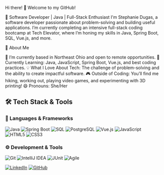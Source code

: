 
Hi there! 👋 Welcome to my GitHub!

🌟 Software Developer | Java | Full-Stack Enthusiast
I'm Stephanie Dugas, a software developer passionate about problem-solving and building useful applications. I’m currently completing an intensive full-stack coding bootcamp at Tech Elevator, where I’m honing my skills in Java, Spring Boot, SQL, Vue.js, and more.

🚀 About Me

🔭 I’m currently based in Northeast Ohio and open to remote opportunities.
🌱 Currently Learning: Java, JavaScript, Spring Boot, Vue.js, and best coding practices.
💡 What I Love About Tech: The challenge of problem-solving and the ability to create impactful software.
🎮 Outside of Coding: You’ll find me hiking, working out, playing video games, and experimenting with 3D printing!
😄 Pronouns: She/Her

## 🛠️ Tech Stack & Tools  

### 🚀 Languages & Frameworks  
![Java](https://img.shields.io/badge/Java-ED8B00?style=for-the-badge&logo=java&logoColor=white)
![Spring Boot](https://img.shields.io/badge/Spring%20Boot-6DB33F?style=for-the-badge&logo=spring-boot&logoColor=white)
![SQL](https://img.shields.io/badge/SQL-CC2927?style=for-the-badge&logo=Microsoft-SQL-Server&logoColor=white)
![PostgreSQL](https://img.shields.io/badge/PostgreSQL-336791?style=for-the-badge&logo=postgresql&logoColor=white)
![Vue.js](https://img.shields.io/badge/Vue.js-4FC08D?style=for-the-badge&logo=vue.js&logoColor=white)
![JavaScript](https://img.shields.io/badge/JavaScript-F7DF1E?style=for-the-badge&logo=javascript&logoColor=black)
![HTML5](https://img.shields.io/badge/HTML5-E34F26?style=for-the-badge&logo=html5&logoColor=white)
![CSS3](https://img.shields.io/badge/CSS3-1572B6?style=for-the-badge&logo=css3&logoColor=white)

### ⚙️ Development & Tools  
![Git](https://img.shields.io/badge/Git-F05032?style=for-the-badge&logo=git&logoColor=white)
![IntelliJ IDEA](https://img.shields.io/badge/IntelliJ_IDEA-000000?style=for-the-badge&logo=intellij-idea&logoColor=white)
![JUnit](https://img.shields.io/badge/JUnit-25A162?style=for-the-badge&logo=junit5&logoColor=white)
![Agile](https://img.shields.io/badge/Agile-009688?style=for-the-badge&logo=agile&logoColor=white)

[![LinkedIn](https://img.shields.io/badge/LinkedIn-0077B5?style=for-the-badge&logo=linkedin&logoColor=white)](https://www.linkedin.com/in/stephanie-dugas/)
[![GitHub](https://img.shields.io/badge/GitHub-181717?style=for-the-badge&logo=github&logoColor=white)](https://github.com/stepdugas)


